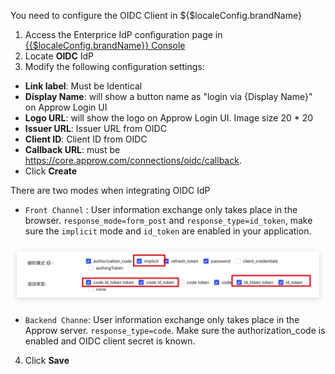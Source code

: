 <IntegrationDetailCard :title="`Configur OIDC Client in ${$localeConfig.brandName}`">

You need to configure the OIDC Client in ${$localeConfig.brandName}

1. Access the Enterprice IdP configuration page in [{{$localeConfig.brandName}} Console](https://console.approw.com)
2. Locate **OIDC** IdP
3. Modify the following configuration settings:
  - **Link label**: Must be Identical
  - **Display Name**: will show a button name as "login via {Display Name}" on Approw Login UI
  - **Logo URL**: will  show the logo on Approw Login UI. Image size 20 \* 20
  - **Issuer URL**: Issuer URL from OIDC
  - **Client ID**: Client ID from OIDC
  - **Callback URL**: must be https://core.approw.com/connections/oidc/callback.
  - Click **Create**

There are two modes when integrating  OIDC IdP

- `Front Channel` : User information exchange only takes place in the browser. `response_mode=form_post` and `response_type=id_token`, make sure the `implicit` mode and `id_token` are enabled in your application.

![](./images/oidc-3.png)

- `Backend Channe`: User information exchange only takes place in the Approw server. `response_type=code`. Make sure the authorization_code is enabled and OIDC client secret is known.


4. Click **Save**

</IntegrationDetailCard>
